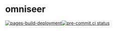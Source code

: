 # omniseer

[![pages-build-deployment](https://github.com/jburo1/omniseer/actions/workflows/pages/pages-build-deployment/badge.svg?branch=gh-pages)](https://github.com/jburo1/omniseer/actions/workflows/pages/pages-build-deployment)[![pre-commit.ci status](https://results.pre-commit.ci/badge/github/jburo1/omniseer/master.svg)](https://results.pre-commit.ci/latest/github/jburo1/omniseer/master)


[//]: # (License, latest release tag, container availability)
